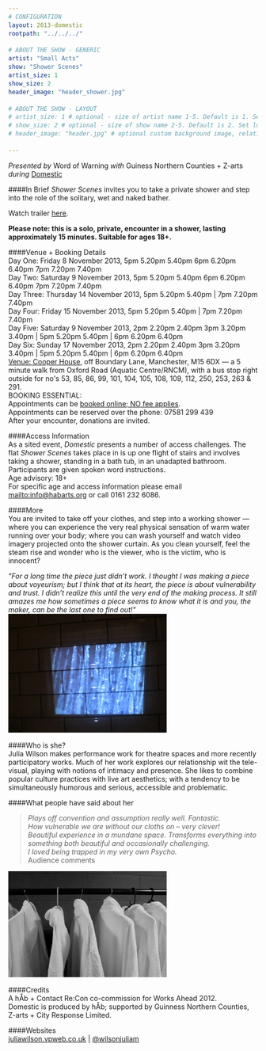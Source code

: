 ```yaml
---
# CONFIGURATION
layout: 2013-domestic
rootpath: "../../../"

# ABOUT THE SHOW - GENERIC
artist: "Small Acts"
show: "Shower Scenes"
artist_size: 1
show_size: 2
header_image: "header_shower.jpg"

# ABOUT THE SHOW - LAYOUT
# artist_size: 1 # optional - size of artist name 1-5. Default is 1. Set longer names to lower values
# show_size: 2 # optional - size of show name 2-5. Default is 2. Set longer names to lower values
# header_image: "header.jpg" # optional custom background image, relative to current page

---
```

*Presented by* Word of Warning *with* Guiness Northern Counties + Z-arts       
*during* [Domestic](/current/2013-domestic/index.html)        

####In Brief
*Shower Scenes* invites you to take a private shower and step into the role of the solitary, wet and naked bather.        
         
Watch trailer [here](http://vimeo.com/45123003).        
        
**Please note: this is a solo, private, encounter in a shower, lasting approximately 15 minutes. Suitable for ages 18+.**
         
####Venue + Booking Details                 
Day One: Friday 8 November 2013, 5pm 5.20pm 5.40pm 6pm 6.20pm 6.40pm 7pm 7.20pm 7.40pm             
Day Two: Saturday 9 November 2013, 5pm 5.20pm 5.40pm 6pm 6.20pm 6.40pm 7pm 7.20pm 7.40pm             
Day Three: Thursday 14 November 2013, 5pm 5.20pm 5.40pm | 7pm 7.20pm 7.40pm             
Day Four: Friday 15 November 2013, 5pm 5.20pm 5.40pm | 7pm 7.20pm 7.40pm             
Day Five: Saturday 9 November 2013, 2pm 2.20pm 2.40pm 3pm 3.20pm 3.40pm | 5pm 5.20pm 5.40pm | 6pm 6.20pm 6.40pm            
Day Six: Sunday 17 November 2013, 2pm 2.20pm 2.40pm 3pm 3.20pm 3.40pm | 5pm 5.20pm 5.40pm | 6pm 6.20pm 6.40pm            
[Venue: Cooper House](http://bit.ly/1anL5UN), off Boundary Lane, Manchester, M15 6DX — a 5 minute walk from Oxford Road (Aquatic Centre/RNCM), with a bus stop right outside for no's 53, 85, 86, 99, 101, 104, 105, 108, 109, 112, 250, 253, 263 & 291.             
BOOKING ESSENTIAL:               
Appointments can be [booked online; NO fee applies](http://www.wegottickets.com/wordofwarning).               
Appointments can be reserved over the phone: 07581 299 439                 
After your encounter, donations are invited.                   
                
####Access Information    
As a sited event, *Domestic* presents a number of access challenges.
The flat *Shower Scenes* takes place in is up one flight of stairs and involves taking a shower, standing in a bath tub, in an unadapted bathroom.  Participants are given spoken word instructions.     
Age advisory: 18+    
For specific age and access information please email <mailto:info@habarts.org> or call 0161 232 6086.  
              
####More      
You are invited to take off your clothes, and step into a working shower — where you can experience the very real physical sensation of warm water running over your body; where you can wash yourself and watch video imagery projected onto the shower curtain. As you clean yourself, feel the steam rise and wonder who is the viewer, who is the victim, who is innocent?        
         
*"For a long time the piece just didn’t work. I thought I was making a piece about voyeurism; but I think that at its heart, the piece is about vulnerability and trust. I didn’t realize this until the very end of the making process. It still amazes me how sometimes a piece seems to know what it is and you, the maker, can be the last one to find out!"*        
![Shower Scenes](water.jpeg)    
        
####Who is she?         
Julia Wilson makes performance work for theatre spaces and more recently participatory works. Much of her work explores our relationship wit the tele-visual, playing with notions of intimacy and presence. She likes to combine popular culture practices with live art aesthetics; with a tendency to be simultaneously humorous and serious, accessible and problematic.        
        
####What people have said about her        
>*Plays off convention and assumption really well. Fantastic.*        
>*How vulnerable we are without our cloths on – very clever!*        
>*Beautiful experience in a mundane space. Transforms everything into something both beautiful and occasionally challenging.*        
>*I loved being trapped in my very own Psycho.*<br>Audience comments        

![Shower Scenes](robes.jpeg)
        
####Credits        
A hÅb + Contact Re:Con co-commission for Works Ahead 2012.        
Domestic is produced by hÅb; supported by Guinness Northern Counties, Z-arts + City Response Limited.       
         
####Websites        
[juliawilson.vpweb.co.uk](http://juliawilson.vpweb.co.uk) | [@wilsonjuliam](http://twitter.com/wilsonjuliam)
